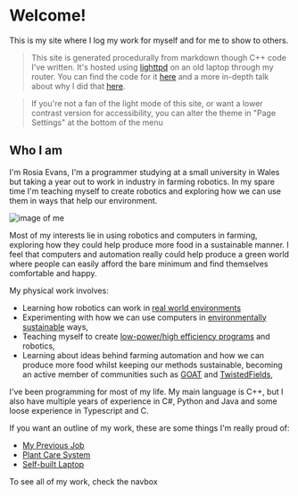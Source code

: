 
# Welcome!

This is my site where I log my work for myself and for me to show to others.

>This site is generated procedurally from markdown though C++ code I've written. It's hosted using [lighttpd](https://www.lighttpd.net/) on an old laptop through my router. You can find the code for it [here](https://github.com/Wil-Ro/Blog) and a more in-depth talk about why I did that [here](/ThisSite.html).

>If you're not a fan of the light mode of this site, or want a lower contrast version for accessibility, you can alter the theme in "Page Settings" at the bottom of the menu

## Who I am

I'm Rosia Evans, I'm a programmer studying at a small university in Wales but taking a year out to work in industry in farming robotics. In my spare time I'm teaching myself to create robotics and exploring how we can use them in ways that help our environment.


![image of me](profile.jpeg)


Most of my interests lie in using robotics and computers in farming, exploring how they could help produce more food in a sustainable manner. I feel that computers and automation really could help produce a green
world where people can easily afford the bare minimum and find themselves comfortable and happy.

My physical work involves:

- Learning how robotics can work in [real world environments](SailBot.html)
- Experimenting with how we can use computers in [environmentally sustainable](Permacomputing.html) ways,
- Teaching myself to create [low-power/high efficiency programs](ThisSite.html) and robotics,
- Learning about ideas behind farming automation and how we can produce more food whilst keeping our methods sustainable, becoming an active member of communities such as [GOAT](https://goatech.org/) and [TwistedFields](https://community.twistedfields.com/t/welcome-to-the-twisted-fields-community-forum/7),

I've been programming for most of my life. My main language is C++, but I also have multiple years of experience in C#, Python and Java and some loose experience in Typescript and C.

If you want an outline of my work, these are some things I'm really proud of:
- [My Previous Job](SBSWork.html)
- [Plant Care System](PlantSystem.html)
- [Self-built Laptop](Laptop.html)

To see all of my work, check the navbox
